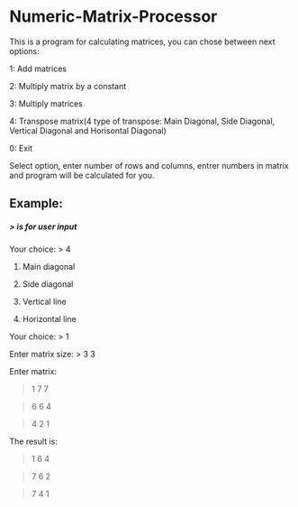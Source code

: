 # Numeric-Matrix-Processor
This is a program for calculating matrices, you can chose between next options:

1: Add matrices

2: Multiply matrix by a constant

3: Multiply matrices

4: Transpose matrix(4 type of transpose: Main Diagonal, Side Diagonal, Vertical Diagonal and Horisontal Diagonal)

0: Exit

Select option, enter number of rows and columns, entrer numbers in matrix and program will be calculated for you.

## Example:
##### > is for user input

Your choice: > 4

1. Main diagonal

2. Side diagonal

3. Vertical line

4. Horizontal line

Your choice: > 1

Enter matrix size: > 3 3

Enter matrix:

> 1 7 7

> 6 6 4

> 4 2 1

The result is:

> 1 6 4

> 7 6 2

> 7 4 1
